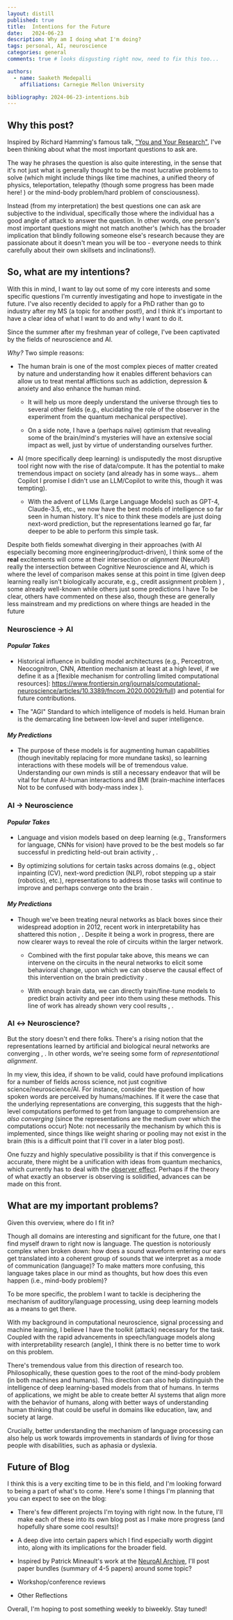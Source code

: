 ```yaml
---
layout: distill
published: true
title:  Intentions for the Future
date:   2024-06-23
description: Why am I doing what I'm doing?
tags: personal, AI, neuroscience
categories: general
comments: true # looks disgusting right now, need to fix this too...

authors:
  - name: Saaketh Medepalli
    affiliations: Carnegie Mellon University

bibliography: 2024-06-23-intentions.bib
---
```


## Why this post?

Inspired by Richard Hamming's famous talk, ["You and Your Research"](http://www.cs.virginia.edu/~robins/YouAndYourResearch.html), I've been thinking about what the most important questions to ask are.

The way he phrases the question is also quite interesting, in the sense that it's not just what is generally thought to be the most lucrative problems to solve (which might include things like time machines, a unified theory of physics, teleportation, telepathy (though some progress has been made here! <d-cite key="tang2022semantic"></d-cite>) or the mind-body problem/hard problem of consciousness).

Instead (from my interpretation) the best questions one can ask are subjective to the individual, specifically those where the individual has a good angle of attack to answer the question. In other words, one person's most important questions might not match another's (which has the broader implication that blindly following someone else's research because they are passionate about it doesn't mean you will be too - everyone needs to think carefully about their own skillsets and inclinations!).

## So, what are my intentions?

With this in mind, I want to lay out some of my core interests and some specific questions I'm currently investigating and hope to investigate in the future. I've also recently decided to apply for a PhD rather than go to industry after my MS (a topic for another post!), and I think it's important to have a clear idea of what I want to do and why I want to do it.

Since the summer after my freshman year of college, I've been captivated by the fields of neuroscience and AI.

*Why?* Two simple reasons:

* The human brain is one of the most complex pieces of matter created by nature and understanding how it enables different behaviors can allow us to treat mental afflictions such as addiction, depression & anxiety and also enhance the human mind.

  * It will help us more deeply understand the universe through ties to several other fields (e.g., elucidating the role of the observer in the experiment from the quantum mechanical perspective).

  * On a side note, I have a (perhaps naïve) optimism that revealing some of the brain/mind's mysteries will have an extensive social impact as well, just by virtue of understanding ourselves further.

* AI (more specifically deep learning) is undisputedly the most disruptive tool right now with the rise of data/compute. It has the potential to make tremendous impact on society (and already has in some ways... ahem Copilot <d-footnote> I promise I didn't use an LLM/Copilot to write this, though it was tempting</d-footnote>).

  * With the advent of LLMs (Large Language Models) such as GPT-4, Claude-3.5, etc., we now have the best models of intelligence so far seen in human history. It's nice to think these models are just doing next-word prediction, but the representations learned go far, far deeper to be able to perform this simple task.

Despite both fields somewhat diverging in their approaches (with AI especially becoming more engineering/product-driven), I think some of the **real** excitements will come at their intersection or *alignment* (NeuroAI!)<d-footnote> really the intersection between Cognitive Neuroscience and AI, which is where the level of comparison makes sense at this point in time (given deep learning really isn't biologically accurate, e.g., credit assignment problem <d-cite key="richards2019dendritic"></d-cite>) </d-footnote>, some already well-known while others just some predictions I have <d-footnote> To be clear, others have commented on these also, though these are generally less mainstream and my predictions on where things are headed in the future </d-footnote>

### Neuroscience $\rightarrow$ AI

#### *Popular Takes*

* Historical influence in building model architectures (e.g., Perceptron, Neocognitron, CNN, Attention mechanism <d-footnote>at least at a high level, if we define it as a [flexible mechanism for controlling limited computational resources]: https://www.frontiersin.org/journals/computational-neuroscience/articles/10.3389/fncom.2020.00029/full</d-footnote>) and potential for future contributions.

* The "AGI" Standard to which intelligence of models is held. Human brain is the demarcating line between low-level and super intelligence.

#### *My Predictions*

* The purpose of these models is for augmenting human capabilities (though inevitably replacing for more mundane tasks), so learning interactions with these models will be of tremendous value. Understanding our own minds is still a necessary endeavor that will be vital for future AI-human interactions and BMI (brain-machine interfaces <d-footnote> Not to be confused with body-mass index </d-footnote>).

### AI $\rightarrow$ Neuroscience

#### *Popular Takes*

* Language and vision models based on deep learning (e.g., Transformers for language, CNNs for vision) have proved to be the best models so far successful in predicting held-out brain activity <d-cite key="antonello2024scalinglawslanguageencoding"></d-cite>, <d-cite key="margalit2024unifying"></d-cite>.

* By optimizing solutions for certain tasks across domains (e.g., object inpainting (CV), next-word prediction (NLP), robot stepping up a stair (robotics), etc.), representations to address those tasks will continue to improve and perhaps converge onto the brain <d-cite key="hermann2023human"></d-cite>.

#### *My Predictions*

* Though we've been treating neural networks as black boxes since their widespread adoption in 2012, recent work in interpretability  has shattered this notion <d-cite key="templeton2024scaling"></d-cite>, <d-cite key="marks2024sparse"></d-cite>. Despite it being a work in progress, there are now clearer ways to reveal the role of circuits within the larger network.

  * Combined with the first popular take above, this means we can intervene on the circuits in the neural networks to elicit some behavioral change, upon which we can observe the causal effect of this intervention on the brain predictivity <d-cite key="lindsay2023groundingneurosciencebehavioralchanges"></d-cite>.

  * With enough brain data, we can directly train/fine-tune models to predict brain activity and peer into them using these methods. This line of work has already shown very cool results <d-cite key="khosla2022high"></d-cite>, <d-cite key="luo2023braindiffusionvisualexploration"></d-cite>.

### AI $\leftrightarrow$ Neuroscience?

But the story doesn't end there folks. There's a rising notion that the representations learned by artificial and biological neural networks are converging <d-cite key="huh2024platonicrepresentationhypothesis"></d-cite>, <d-cite key="khosla2024privileged"></d-cite>. In other words, we're seeing some form of *representational alignment*.

In my view, this idea, if shown to be valid, could have profound implications for a number of fields across science, not just cognitive science/neuroscience/AI. For instance, consider the question of how spoken words are perceived by humans/machines. If it were the case that the underlying representations are converging, this suggests that the high-level computations performed to get from language to comprehension are *also converging* (since the representations are the medium over which the computations occur) <d-footnote> Note: not necessarily the mechanism by which this is implemented, since things like weight sharing or pooling may not exist in the brain </d-footnote> (this is a difficult point that I'll cover in a later blog post).

One fuzzy and highly speculative possibility is that if this convergence is accurate, there might be a unification with ideas from quantum mechanics, which currently has to deal with the [observer effect](https://en.wikipedia.org/wiki/Observer_effect_(physics)#Quantum_mechanics). Perhaps if the theory of what exactly an observer is observing is solidified, advances can be made on this front.

## What are my important problems?

Given this overview, where do I fit in?

Though all domains are interesting and significant for the future, one that I find myself drawn to right now is language. The question is notoriously complex when broken down: how does a sound waveform entering our ears get translated into a coherent group of sounds that we interpret as a mode of communication (language)? To make matters more confusing, this language takes place in our mind as thoughts, but how does this even happen (i.e., mind-body problem)?

To be more specific, the problem I want to tackle is deciphering the mechanism of auditory/language processing, using deep learning models as a means to get there.

With my background in computational neuroscience, signal processing and machine learning, I believe I have the toolkit (attack) necessary for the task. Coupled with the rapid advancements in speech/language models along with interpretability research (angle), I think there is no better time to work on this problem.

There's tremendous value from this direction of research too. Philosophically, these question goes to the root of the mind-body problem (in both machines and humans). This direction can also help distinguish the intelligence of deep learning-based models from that of humans. In terms of applications, we might be able to create better AI systems that align more with the behavior of humans, along with better ways of understanding human thinking that could be useful in domains like education, law, and society at large.

Crucially, better understanding the mechanism of language processing can also help us work towards improvements in standards of living for those people with disabilities, such as aphasia or dyslexia.

## Future of Blog

I think this is a very exciting time to be in this field, and I'm looking forward to being a part of what's to come. Here's some I things I'm planning that you can expect to see on the blog:

* There's few different projects I'm toying with right now. In the future, I'll make each of these into its own blog post as I make more progress (and hopefully share some cool results)!

* A deep dive into certain papers which I find especially worth diggint into, along with its implications for the broader field.

* Inspired by Patrick Mineault's work at the [NeuroAI Archive](https://www.neuroai.science/archive), I'll post paper bundles (summary of 4-5 papers) around some topic?

* Workshop/conference reviews

* Other Reflections

<!-- 1. Brain rhythms seem to play a crucial role in chunking the sounds we hear into language. Can we elucidate this mechanism using speech/language models (building on top of the notion that when the task to be solved is the same, the representations/mechanisms begin aligning across artificial and natural systems)?

2. There's been a lot of recent buzz about the resurgence of recurrent models like RWKV and Mamba. Though it remains to be seen whether they can beat Transformers in practice, can these recurrent models beat the neural predictivity of attention-based models? What does this tell us about the language comprehension abilities of humans?

3. Mechanistic interpretability has been making waves in recent years for striving to peer inside the black box of deep neural networks. It's still a work in progress, but results involving the ability to steer LLMs to behave in different ways (link to Anthropic paper) along with the identification of circuits that have a causal role in specific behaviors (insert Bau citation) are too convincing to ignore. By tweaking LMs in a systematic way, can we use encoding models methods to elucidate the causal mechanisms behind language processing in the brain/mind? -->

Overall, I'm hoping to post something weekly to biweekly. Stay tuned!


<!-- #### Post-credits Note: *Why does any of this even matter? AGI is coming soon anyways, right?*

A community in Silicon Valley are noting the possibility of human-level intelligence in the next few years, as we continue to scale foundation models with more data and compute. This is a whole other topic for another time, but to keep it short and sweet I'm quite skeptical of this claim, if not for the sole reason that everyone needs to clarify what precisely is meant by human-level intelligence (all AI people care about is Turing test across multiple domains, ... don't know if I'm on board with this). One of the best ways to do that is to more closely inspect the principles underlying intelligence, which is a natural result of representational alignment.

But let's suppose all of the AI doomers are correct and we have "superintelligent" AI (ASI) within the next five years or so (insert citation regarding this claim). *Even if* this is the case, humans aren't going anywhere. In fact, I'd argue more than ever how crucial it is to understand ourselves...   -->
